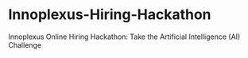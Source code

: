 # Innoplexus-Hiring-Hackathon
Innoplexus Online Hiring Hackathon: Take the Artificial Intelligence (AI) Challenge
